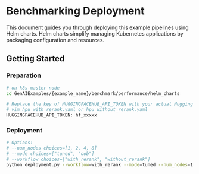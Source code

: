 # Benchmarking Deployment

This document guides you through deploying this example pipelines using Helm charts. Helm charts simplify managing Kubernetes applications by packaging configuration and resources.

## Getting Started

### Preparation

```bash
# on k8s-master node
cd GenAIExamples/{example_name}/benchmark/performance/helm_charts

# Replace the key of HUGGINGFACEHUB_API_TOKEN with your actual Hugging Face token:
# vim hpu_with_rerank.yaml or hpu_without_rerank.yaml
HUGGINGFACEHUB_API_TOKEN: hf_xxxxx
```

### Deployment

```bash
# Options:
# --num_nodes choices=[1, 2, 4, 8]
# --mode choices=["tuned", "oob"]
# --workflow choices=["with_rerank", "without_rerank"]
python deployment.py --workflow=with_rerank --mode=tuned --num_nodes=1
```

